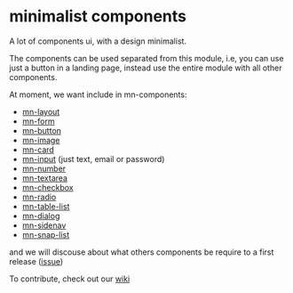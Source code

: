 # minimalist components

A lot of components ui, with a design minimalist.

The components can be used separated from this module, i.e, you can use just a button in a landing page, instead use the entire module with all other components.

At moment, we want include in mn-components:


- [mn-layout](https://github.com/minimalist-components/mn-layout)
- [mn-form](https://github.com/minimalist-components/mn-form)
- [mn-button](https://github.com/minimalist-components/mn-button)
- [mn-image](https://github.com/minimalist-components/mn-image)
- [mn-card](https://github.com/minimalist-components/mn-card)
- [mn-input](https://github.com/minimalist-components/mn-input) (just text, email or password)
- [mn-number](https://github.com/minimalist-components/mn-number)
- [mn-textarea](https://github.com/minimalist-components/mn-textarea)
- [mn-checkbox](https://github.com/minimalist-components/mn-checkbox)
- [mn-radio](https://github.com/minimalist-components/mn-radio)
- [mn-table-list](https://github.com/minimalist-components/mn-table-list)
- [mn-dialog](https://github.com/minimalist-components/mn-dialog)
- [mn-sidenav](https://github.com/minimalist-components/mn-sidenav)
- [mn-snap-list](https://github.com/minimalist-components/mn-snap-list)

and we will discouse about what others components be require to a first release ([issue](https://github.com/minimalist-components/mn-components/issues)) 


To contribute, check out our [wiki](https://github.com/minimalist-components/mn-components/wiki)
